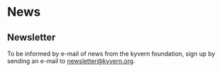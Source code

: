# News
## Newsletter
To be informed by e-mail of news from the kyvern foundation, sign up by sending an e-mail to newsletter@kyvern.org.